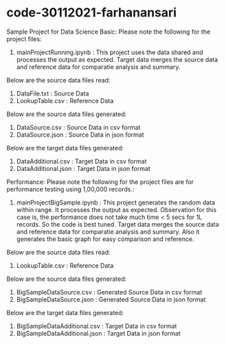 # code-30112021-farhanansari
Sample Project for Data Science
Basic:
Please note the following for the project files:
1. mainProjectRunning.ipynb : This project uses the data shared and processes the output as expected.
Target data merges the source data and reference data for comparatie analysis and summary.

Below are the source data files read:
1. DataFile.txt : Source Data
2. LookupTable.csv : Reference Data

Below are the source data files generated:
1. DataSource.csv : Source Data in csv format
2. DataSource.json : Source Data in json format

Below are the target data files generated:
1. DataAdditional.csv : Target Data in csv format
2. DataAdditional.json : Target Data in json format

Performance:
Please note the following for the project files are for performance testing using 1,00,000 records.:
1. mainProjectBigSample.ipynb : This project generates the random data within range. It processes the output as expected.
Observation for this case is, the performance does not take much time < 5 secs for 1L records. So the code is best tuned.
Target data merges the source data and reference data for comparatie analysis and summary.
Also it generates the basic graph for easy comparison and reference. 

Below are the source data files read:
1. LookupTable.csv : Reference Data

Below are the source data files generated:
1. BigSampleDataSource.csv : Generated Source Data in csv format
2. BigSampleDataSource.json : Generated Source Data in json format

Below are the target data files generated:
1. BigSampleDataAdditional.csv : Target Data in csv format
2. BigSampleDataAdditional.json : Target Data in json format
